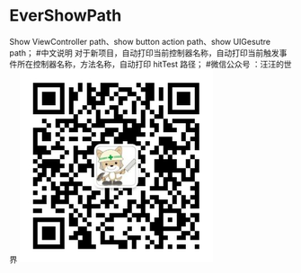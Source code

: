 # EverShowPath
Show ViewController path、show button action path、show UIGesutre path；
#中文说明
对于新项目，自动打印当前控制器名称，自动打印当前触发事件所在控制器名称，方法名称，自动打印 hitTest 路径；
#微信公众号 ：汪汪的世界
![(WeChat)](https://github.com/YongbaoWang/EverShowPath/blob/master/EverShowPath/wechat_num.jpg)

